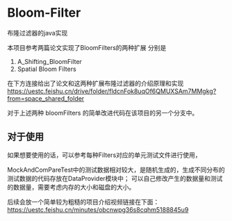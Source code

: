 # Bloom-Filter
布隆过滤器的java实现

本项目参考两篇论文实现了BloomFilters的两种扩展
分别是
1. A_Shifting_BloomFilter
2. Spatial Bloom Filters

在下方连接给出了论文和这两种扩展布隆过滤器的介绍原理和实现
https://uestc.feishu.cn/drive/folder/fldcnFok8uqOf6QMUXSAm7MMgkg?from=space_shared_folder

对于上述两种 bloomFilters 的简单改进代码在该项目的另一个分支中。

## 对于使用
如果想要使用的话，可以参考每种Filters对应的单元测试文件进行使用，

MockAndComPareTest中的测试数据相对较大，是随机生成的，生成不同分布的测试数据的代码存放在DataProvider模块中；
可以自己修改产生的数据量和测试的数据量，需要考虑内存的大小和磁盘的大小。

后续会放一个简单较为粗糙的项目介绍视频链接在下面：
https://uestc.feishu.cn/minutes/obcnwpg36s8cqhm5188845u9